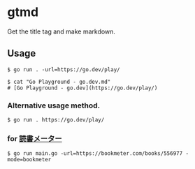 # gtmd
Get the title tag and make markdown.

## Usage
```shell
$ go run . -url=https://go.dev/play/

$ cat "Go Playground - go.dev.md"
# [Go Playground - go.dev](https://go.dev/play/)
```

### Alternative usage method.
```
$ go run . https://go.dev/play/
```

### for [読書メーター](https://bookmeter.com)
```shell
$ go run main.go -url=https://bookmeter.com/books/556977 -mode=bookmeter
```
